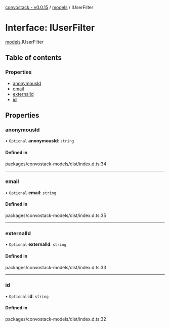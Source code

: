 [convostack - v0.0.15](../README.md) / [models](../modules/models.md) / IUserFilter

# Interface: IUserFilter

[models](../modules/models.md).IUserFilter

## Table of contents

### Properties

- [anonymousId](models.IUserFilter.md#anonymousid)
- [email](models.IUserFilter.md#email)
- [externalId](models.IUserFilter.md#externalid)
- [id](models.IUserFilter.md#id)

## Properties

### anonymousId

• `Optional` **anonymousId**: `string`

#### Defined in

packages/convostack-models/dist/index.d.ts:34

___

### email

• `Optional` **email**: `string`

#### Defined in

packages/convostack-models/dist/index.d.ts:35

___

### externalId

• `Optional` **externalId**: `string`

#### Defined in

packages/convostack-models/dist/index.d.ts:33

___

### id

• `Optional` **id**: `string`

#### Defined in

packages/convostack-models/dist/index.d.ts:32
